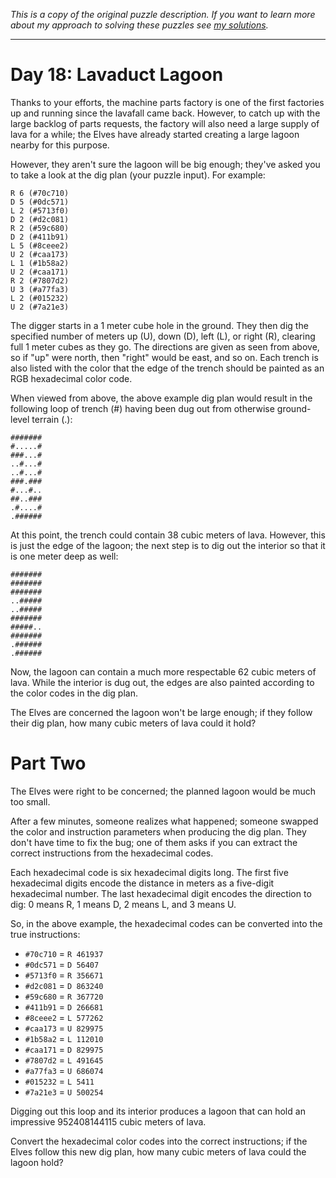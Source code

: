 *This is a copy of the original puzzle description. If you want to learn more about my approach to solving these puzzles see [my solutions](https://github.com/robhabraken/advent-of-code-2023/blob/main/solutions/18/solutions.md).*

---
# Day 18: Lavaduct Lagoon
Thanks to your efforts, the machine parts factory is one of the first factories up and running since the lavafall came back. However, to catch up with the large backlog of parts requests, the factory will also need a large supply of lava for a while; the Elves have already started creating a large lagoon nearby for this purpose.

However, they aren't sure the lagoon will be big enough; they've asked you to take a look at the dig plan (your puzzle input). For example:
```
R 6 (#70c710)
D 5 (#0dc571)
L 2 (#5713f0)
D 2 (#d2c081)
R 2 (#59c680)
D 2 (#411b91)
L 5 (#8ceee2)
U 2 (#caa173)
L 1 (#1b58a2)
U 2 (#caa171)
R 2 (#7807d2)
U 3 (#a77fa3)
L 2 (#015232)
U 2 (#7a21e3)
```
The digger starts in a 1 meter cube hole in the ground. They then dig the specified number of meters up (U), down (D), left (L), or right (R), clearing full 1 meter cubes as they go. The directions are given as seen from above, so if "up" were north, then "right" would be east, and so on. Each trench is also listed with the color that the edge of the trench should be painted as an RGB hexadecimal color code.

When viewed from above, the above example dig plan would result in the following loop of trench (#) having been dug out from otherwise ground-level terrain (.):
```
#######
#.....#
###...#
..#...#
..#...#
###.###
#...#..
##..###
.#....#
.######
```
At this point, the trench could contain 38 cubic meters of lava. However, this is just the edge of the lagoon; the next step is to dig out the interior so that it is one meter deep as well:
```
#######
#######
#######
..#####
..#####
#######
#####..
#######
.######
.######
```
Now, the lagoon can contain a much more respectable 62 cubic meters of lava. While the interior is dug out, the edges are also painted according to the color codes in the dig plan.

The Elves are concerned the lagoon won't be large enough; if they follow their dig plan, how many cubic meters of lava could it hold?

# Part Two
The Elves were right to be concerned; the planned lagoon would be much too small.

After a few minutes, someone realizes what happened; someone swapped the color and instruction parameters when producing the dig plan. They don't have time to fix the bug; one of them asks if you can extract the correct instructions from the hexadecimal codes.

Each hexadecimal code is six hexadecimal digits long. The first five hexadecimal digits encode the distance in meters as a five-digit hexadecimal number. The last hexadecimal digit encodes the direction to dig: 0 means R, 1 means D, 2 means L, and 3 means U.

So, in the above example, the hexadecimal codes can be converted into the true instructions:

- `#70c710` = `R 461937`
- `#0dc571` = `D 56407`
- `#5713f0` = `R 356671`
- `#d2c081` = `D 863240`
- `#59c680` = `R 367720`
- `#411b91` = `D 266681`
- `#8ceee2` = `L 577262`
- `#caa173` = `U 829975`
- `#1b58a2` = `L 112010`
- `#caa171` = `D 829975`
- `#7807d2` = `L 491645`
- `#a77fa3` = `U 686074`
- `#015232` = `L 5411`
- `#7a21e3` = `U 500254`

Digging out this loop and its interior produces a lagoon that can hold an impressive 952408144115 cubic meters of lava.

Convert the hexadecimal color codes into the correct instructions; if the Elves follow this new dig plan, how many cubic meters of lava could the lagoon hold?